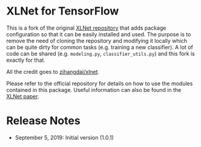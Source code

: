 # XLNet for TensorFlow

This is a fork of the original [XLNet repository](https://github.com/zihangdai/xlnet)
that adds package configuration so that it can be easily installed and used.
The purpose is to remove the need of cloning the repository and modifying it
locally which can be quite dirty for common tasks (e.g. training a new classifier).
A lot of code can be shared (e.g. `modeling.py`, `classifier_utils.py`) and this
fork is exactly for that.

All the credit goes to [zihangdai/xlnet](https://github.com/zihangdai/xlnet).

Please refer to the official repository for details on how to use the modules
contained in this package. Useful information can also be found
in the [XLNet paper](https://arxiv.org/abs/1906.08237).


# Release Notes

* September 5, 2019: Initial version (1.0.1)
